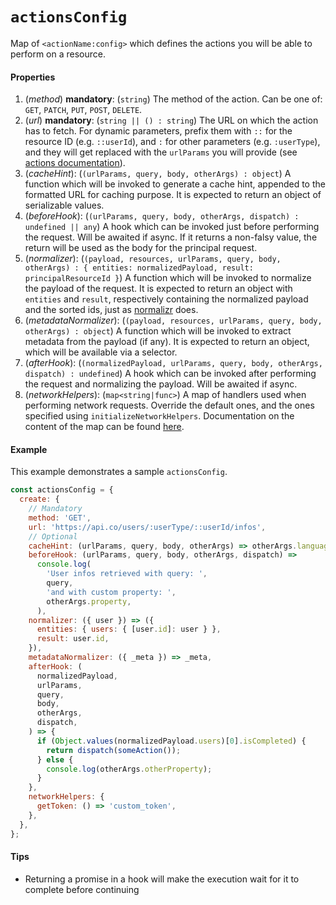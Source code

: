 # `actionsConfig`

Map of `<actionName:config>` which defines the actions you will be able to perform on a resource.

#### Properties

1.  (_method_) **mandatory**: (`string`) The method of the action. Can be one of: `GET`, `PATCH`, `PUT`, `POST`, `DELETE`.
2.  (_url_) **mandatory**: (`string || () : string`) The URL on which the action has to fetch. For dynamic parameters, prefix them with `::` for the resource ID (e.g. `::userId`), and `:` for other parameters (e.g. `:userType`), and they will get replaced with the `urlParams` you will provide (see [actions documentation](./actions.md#properties)).
3.  (_cacheHint_): (`(urlParams, query, body, otherArgs) : object`) A function which will be invoked to generate a cache hint, appended to the formatted URL for caching purpose. It is expected to return an object of serializable values.
4.  (_beforeHook_): (`(urlParams, query, body, otherArgs, dispatch) : undefined || any`) A hook which can be invoked just before performing the request. Will be awaited if async. If it returns a non-falsy value, the return will be used as the body for the principal request.
5.  (_normalizer_): (`(payload, resources, urlParams, query, body, otherArgs) : { entities: normalizedPayload, result: principalResourceId }`) A function which will be invoked to normalize the payload of the request. It is expected to return an object with `entities` and `result`, respectively containing the normalized payload and the sorted ids, just as [normalizr](https://github.com/paularmstrong/normalizr) does.
6.  (_metadataNormalizer_): (`(payload, resources, urlParams, query, body, otherArgs) : object`) A function which will be invoked to extract metadata from the payload (if any). It is expected to return an object, which will be available via a selector.
7.  (_afterHook_): (`(normalizedPayload, urlParams, query, body, otherArgs, dispatch) : undefined`) A hook which can be invoked after performing the request and normalizing the payload. Will be awaited if async.
8.  (_networkHelpers_): (`map<string|func>`) A map of handlers used when performing network requests. Override the default ones, and the ones specified using `initializeNetworkHelpers`. Documentation on the content of the map can be found [here](../initializeNetworkHelpers.md#arguments).

#### Example

This example demonstrates a sample `actionsConfig`.

```js
const actionsConfig = {
  create: {
    // Mandatory
    method: 'GET',
    url: 'https://api.co/users/:userType/::userId/infos',
    // Optional
    cacheHint: (urlParams, query, body, otherArgs) => otherArgs.language,
    beforeHook: (urlParams, query, body, otherArgs, dispatch) =>
      console.log(
        'User infos retrieved with query: ',
        query,
        'and with custom property: ',
        otherArgs.property,
      ),
    normalizer: ({ user }) => ({
      entities: { users: { [user.id]: user } },
      result: user.id,
    }),
    metadataNormalizer: ({ _meta }) => _meta,
    afterHook: (
      normalizedPayload,
      urlParams,
      query,
      body,
      otherArgs,
      dispatch,
    ) => {
      if (Object.values(normalizedPayload.users)[0].isCompleted) {
        return dispatch(someAction());
      } else {
        console.log(otherArgs.otherProperty);
      }
    },
    networkHelpers: {
      getToken: () => 'custom_token',
    },
  },
};
```

#### Tips

* Returning a promise in a hook will make the execution wait for it to complete before continuing
